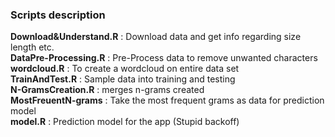 ### Scripts description

<b>Download&Understand.R</b> : Download data and get info regarding size length etc.  
<b>DataPre-Processing.R</b> : Pre-Process data to remove unwanted characters  
<b>wordcloud.R</b> : To create a wordcloud on entire data set  
<b>TrainAndTest.R</b> : Sample data into training and testing  
<b>N-GramsCreation.R</b> : merges n-grams created  
<b>MostFreuentN-grams</b> : Take the most frequent grams as data for prediction model  
<b>model.R</b> : Prediction model for the app (Stupid backoff)  
